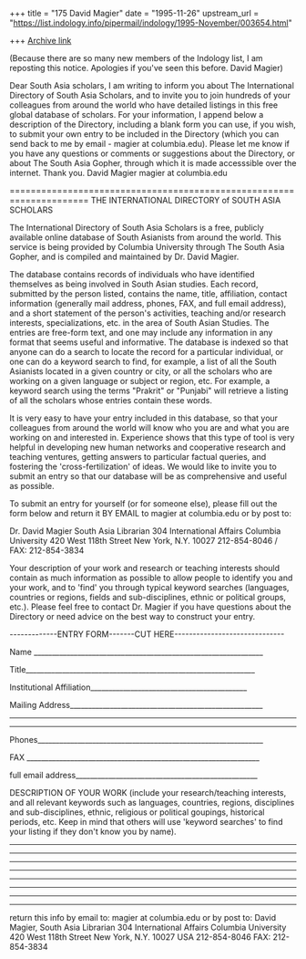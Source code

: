 +++
title = "175 David Magier"
date = "1995-11-26"
upstream_url = "https://list.indology.info/pipermail/indology/1995-November/003654.html"

+++
[Archive link](https://list.indology.info/pipermail/indology/1995-November/003654.html)

(Because there are so many new members of the Indology list, I am
reposting this notice. Apologies if you've seen this before. David
Magier)

Dear South Asia scholars,
I am writing to inform you about The International Directory of South
Asia Scholars, and to invite you to join hundreds of your colleagues
from around the world who have detailed listings in this free global
database of scholars. For your information, I append below a
description of the Directory, including a blank form you can use, if
you wish, to submit your own entry to be included in the Directory
(which you can send back to me by email - magier at columbia.edu). Please
let me know if you have any questions or comments or suggestions about
the Directory, or about The South Asia Gopher, through which it is made
accesssible over the internet.  Thank you.
David Magier
magier at columbia.edu

=====================================================================
                     THE INTERNATIONAL DIRECTORY
                                 of
                        SOUTH ASIA SCHOLARS

The International Directory of South Asia Scholars is a free, publicly
available online database of South Asianists from around the world. This
service is being provided by Columbia University through The South Asia
Gopher, and is compiled and maintained by Dr. David Magier. 

The database contains records of individuals who have identified
themselves as being involved in South Asian studies. Each record,
submitted by the person listed, contains the name, title, affiliation,
contact information (generally mail address, phones, FAX, and full email
address), and a short statement of the person's activities, teaching
and/or research interests, specializations, etc. in the area of South
Asian Studies. The entries are free-form text, and one may include any
information in any format that seems useful and informative. The database
is indexed so that anyone can do a search to locate the record for a
particular individual, or one can do a keyword search to find, for
example, a list of all the South Asianists located in a given country or
city, or all the scholars who are working on a given language or subject
or region, etc. For example, a keyword search using the terms "Prakrit"
or "Punjabi" will retrieve a listing of all the scholars whose entries 
contain these words. 

It is very easy to have your entry included in this database, so that 
your colleagues from around the world will know who you are and what you 
are working on and interested in. Experience shows that this type of tool 
is very helpful in developing new human networks and cooperative research 
and teaching ventures, getting answers to particular factual queries, and 
fostering the 'cross-fertilization' of ideas. We would like to invite you 
to submit an entry so that our database will be as comprehensive and 
useful as possible. 

To submit an entry for yourself (or for someone else), please fill out 
the form below and return it BY EMAIL to magier at columbia.edu
or by post to: 

Dr. David Magier
South Asia Librarian
304 International Affairs
Columbia University
420 West 118th Street
New York, N.Y. 10027
212-854-8046 / FAX: 212-854-3834

Your description of your work and research or teaching interests should
contain as much information as possible to allow people to identify you
and your work, and to 'find' you through typical keyword searches
(languages, countries or regions, fields and sub-disciplines, ethnic or
political groups, etc.).  Please feel free to contact Dr. Magier if you
have questions about the Directory or need advice on the best way to
construct your entry.

-------------ENTRY FORM-------CUT HERE------------------------------

Name _______________________________________________________________

Title_______________________________________________________________

Institutional Affiliation___________________________________________

Mailing Address_____________________________________________________

____________________________________________________________________

____________________________________________________________________

Phones______________________________________________________________

FAX ________________________________________________________________

full email address__________________________________________________

DESCRIPTION OF YOUR WORK
(include your research/teaching interests, and all relevant keywords such
as languages, countries, regions, disciplines and sub-disciplines, ethnic,
religious or political goupings, historical periods, etc. Keep in mind
that others will use 'keyword searches' to find your listing if they don't
know you by name). 

____________________________________________________________________

____________________________________________________________________

____________________________________________________________________

____________________________________________________________________

____________________________________________________________________

____________________________________________________________________

____________________________________________________________________

____________________________________________________________________

return this info by email to: magier at columbia.edu
or by post to: 	              David Magier, South Asia Librarian
                              304 International Affairs
                              Columbia University
                              420 West 118th Street
                              New York, N.Y. 10027  USA
212-854-8046
FAX: 212-854-3834





